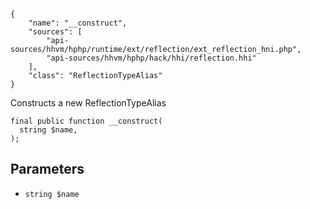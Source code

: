 ``` yamlmeta
{
    "name": "__construct",
    "sources": [
        "api-sources/hhvm/hphp/runtime/ext/reflection/ext_reflection_hni.php",
        "api-sources/hhvm/hphp/hack/hhi/reflection.hhi"
    ],
    "class": "ReflectionTypeAlias"
}
```




Constructs a new ReflectionTypeAlias




``` Hack
final public function __construct(
  string $name,
);
```




## Parameters




+ ` string $name `
<!-- HHAPIDOC -->

